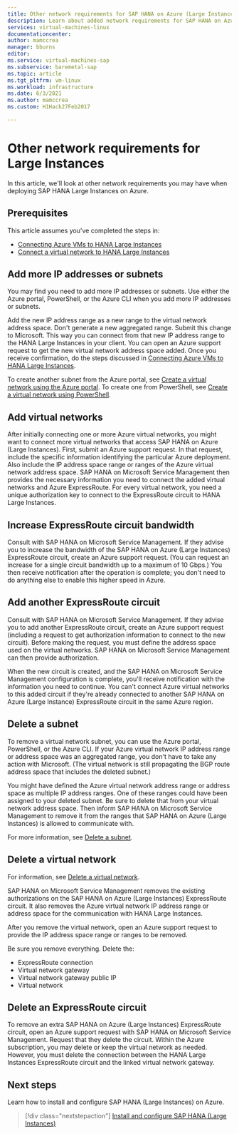 ```yaml
---
title: Other network requirements for SAP HANA on Azure (Large Instances) | Microsoft Docs
description: Learn about added network requirements for SAP HANA on Azure (Large Instances) that you might have.
services: virtual-machines-linux
documentationcenter: 
author: mamccrea
manager: bburns
editor:
ms.service: virtual-machines-sap
ms.subservice: baremetal-sap
ms.topic: article
ms.tgt_pltfrm: vm-linux
ms.workload: infrastructure
ms.date: 6/3/2021
ms.author: mamccrea
ms.custom: H1Hack27Feb2017

---
```


# Other network requirements for Large Instances

In this article, we'll look at other network requirements you may have when deploying SAP HANA Large Instances on Azure.

## Prerequisites

This article assumes you've completed the steps in:
- [Connecting Azure VMs to HANA Large Instances](hana-connect-azure-vm-large-instances.md)
- [Connect a virtual network to HANA Large Instances](hana-connect-vnet-express-route.md)

## Add more IP addresses or subnets

You may find you need to add more IP addresses or subnets. Use either the Azure portal, PowerShell, or the Azure CLI when you add more IP addresses or subnets.

Add the new IP address range as a new range to the virtual network address space. Don't generate a new aggregated range. Submit this change to Microsoft. This way you can connect from that new IP address range to the HANA Large Instances in your client. You can open an Azure support request to get the new virtual network address space added. Once you receive confirmation, do the steps discussed in [Connecting Azure VMs to HANA Large Instances](hana-connect-azure-vm-large-instances.md). 

To create another subnet from the Azure portal, see [Create a virtual network using the Azure portal](../../../virtual-network/manage-virtual-network.md#create-a-virtual-network). To create one from PowerShell, see [Create a virtual network using PowerShell](../../../virtual-network/manage-virtual-network.md#create-a-virtual-network).

## Add virtual networks

After initially connecting one or more Azure virtual networks, you might want to connect more virtual networks that access SAP HANA on Azure (Large Instances). First, submit an Azure support request. In that request, include the specific information identifying the particular Azure deployment. Also include the IP address space range or ranges of the Azure virtual network address space. SAP HANA on Microsoft Service Management then provides the necessary information you need to connect the added virtual networks and Azure ExpressRoute. For every virtual network, you need a unique authorization key to connect to the ExpressRoute circuit to HANA Large Instances.

## Increase ExpressRoute circuit bandwidth

Consult with SAP HANA on Microsoft Service Management. If they advise you to increase the bandwidth of the SAP HANA on Azure (Large Instances) ExpressRoute circuit, create an Azure support request. (You can request an increase for a single circuit bandwidth up to a maximum of 10 Gbps.) You then receive notification after the operation is complete; you don't need to do anything else to enable this higher speed in Azure.

## Add another ExpressRoute circuit

Consult with SAP HANA on Microsoft Service Management. If they advise you to add another ExpressRoute circuit, create an Azure support request (including a request to get authorization information to connect to the new circuit). Before making the request, you must define the address space used on the virtual networks. SAP HANA on Microsoft Service Management can then provide authorization.

When the new circuit is created, and the SAP HANA on Microsoft Service Management configuration is complete, you'll receive notification with the information you need to continue. You can't connect Azure virtual networks to this added circuit if they're already connected to another SAP HANA on Azure (Large Instance) ExpressRoute circuit in the same Azure region.

## Delete a subnet

To remove a virtual network subnet, you can use the Azure portal, PowerShell, or the Azure CLI. If your Azure virtual network IP address range or address space was an aggregated range, you don't have to take any action with Microsoft. (The virtual network is still propagating the BGP route address space that includes the deleted subnet.) 

You might have defined the Azure virtual network address range or address space as multiple IP address ranges. One of these ranges could have been assigned to your deleted subnet. Be sure to delete that from your virtual network address space. Then inform SAP HANA on Microsoft Service Management to remove it from the ranges that SAP HANA on Azure (Large Instances) is allowed to communicate with.

For more information, see [Delete a subnet](../../../virtual-network/virtual-network-manage-subnet.md#delete-a-subnet).

## Delete a virtual network

For information, see [Delete a virtual network](../../../virtual-network/manage-virtual-network.md#delete-a-virtual-network).

SAP HANA on Microsoft Service Management removes the existing authorizations on the SAP HANA on Azure (Large Instances) ExpressRoute circuit. It also removes the Azure virtual network IP address range or address space for the communication with HANA Large Instances.

After you remove the virtual network, open an Azure support request to provide the IP address space range or ranges to be removed.

Be sure you remove everything. Delete the:
- ExpressRoute connection
- Virtual network gateway
- Virtual network gateway public IP
- Virtual network

## Delete an ExpressRoute circuit

To remove an extra SAP HANA on Azure (Large Instances) ExpressRoute circuit, open an Azure support request with SAP HANA on Microsoft Service Management. Request that they delete the circuit. Within the Azure subscription, you may delete or keep the virtual network as needed. However, you must delete the connection between the HANA Large Instances ExpressRoute circuit and the linked virtual network gateway.

## Next steps

Learn how to install and configure SAP HANA (Large Instances) on Azure.

> [!div class="nextstepaction"]
> [Install and configure SAP HANA (Large Instances)](hana-installation.md)
